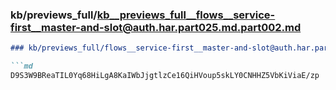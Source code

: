 ### kb/previews_full/kb__previews_full__flows__service-first__master-and-slot@auth.har.part025.md.part002.md

```md
### kb/previews_full/flows__service-first__master-and-slot@auth.har.part025.md (part 002)

```md
D9S3W9BReaTIL0Yq68HiLgA8KaIWbJjgtlzCe16QiHVoup5skLY0CNHHZ5VbKiViaE/zp
```

```

```
